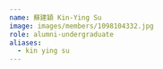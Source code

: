 ```yaml
---
name: 蘇建穎 Kin-Ying Su 
image: images/members/1098104332.jpg 
role: alumni-undergraduate
aliases:
  - kin ying su
---
```

